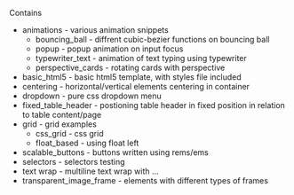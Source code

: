 Contains

* animations - various animation snippets 
  * bouncing_ball - diffrent cubic-bezier functions on bouncing ball
  * popup - popup animation on input focus
  * typewriter_text - animation of text typing using typewriter
  * perspective_cards - rotating cards with perspective
* basic_html5 - basic html5 template, with styles file included
* centering - horizontal/vertical elements centering in container
* dropdown - pure css dropdown menu
* fixed_table_header - postioning table header in fixed position in relation to table content/page
* grid - grid examples
  * css_grid - css grid
  * float_based - using float left
* scalable_buttons - buttons written using rems/ems
* selectors - selectors testing
* text wrap - multiline text wrap with ...
* transparent_image_frame - elements with different types of frames
